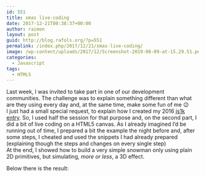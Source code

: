 ```yaml
---
id: 551
title: xmas live-coding
date: 2017-12-21T00:38:37+00:00
author: raimon
layout: post
guid: http://blog.rafols.org/?p=551
permalink: /index.php/2017/12/21/xmas-live-coding/
image: /wp-content/uploads/2017/12/Screenshot-2019-08-09-at-15.29.51.png
categories:
  - Javascript
tags:
  - HTML5
---
```

Last week, I was invited to take part in one of our development communities. The challenge was to explain something different than what are they using every day and, at the same time, make some fun of me 😉  
I just had a small special request, to explain how I created my 2016 [js1k entry](http://blog.rafols.org/2016/04/01/js1k-2016/). So, I used half the session for that purpose and, on the second part, I did a bit of live coding on a HTML5 canvas. As I already imagined I&#8217;d be running out of time, I prepared a bit the example the night before and, after some steps, I cheated and used the snippets I had already prepared (explaining though the steps and changes on every single step)  
At the end, I showed how to build a very simple snowman only using plain 2D primitives, but simulating, _more or less_, a 3D effect.

Below there is the result: